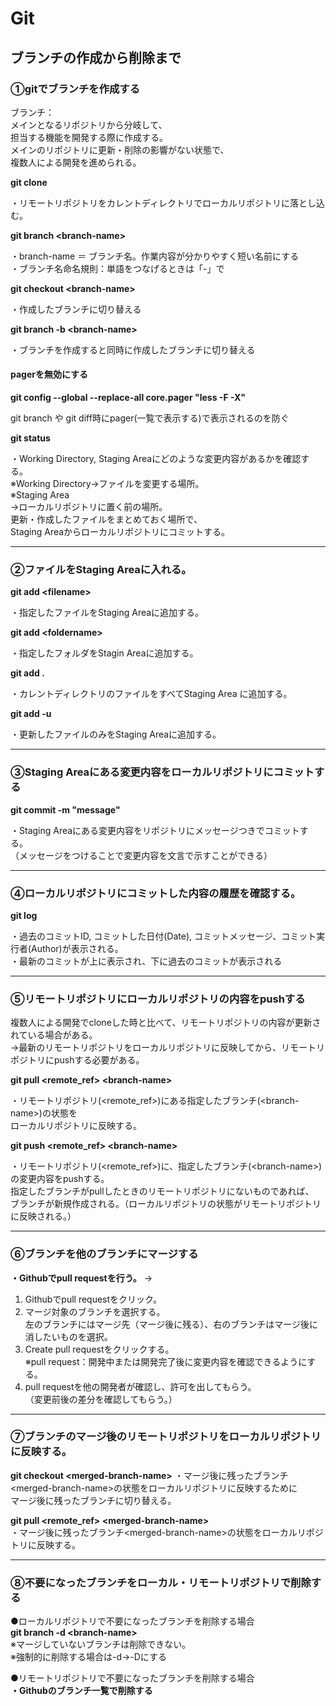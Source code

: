 # Git

## ブランチの作成から削除まで

### ①gitでブランチを作成する

ブランチ：  
メインとなるリポジトリから分岐して、  
担当する機能を開発する際に作成する。  
メインのリポジトリに更新・削除の影響がない状態で、  
複数人による開発を進められる。  

**git clone**

・リモートリポジトリをカレントディレクトリでローカルリポジトリに落とし込む。  

**git branch \<branch-name\>**

・branch-name ＝ ブランチ名。作業内容が分かりやすく短い名前にする  
・ブランチ名命名規則：単語をつなげるときは「-」で  

**git checkout \<branch-name\>**

・作成したブランチに切り替える  

**git branch -b \<branch-name\>**

・ブランチを作成すると同時に作成したブランチに切り替える  

#### pagerを無効にする
**git config --global --replace-all core.pager "less -F -X"**

git branch や git diff時にpager(一覧で表示する)で表示されるのを防ぐ  

**git status**

・Working Directory, Staging Areaにどのような変更内容があるかを確認する。  
※Working Directory→ファイルを変更する場所。  
※Staging Area  
→ローカルリポジトリに置く前の場所。  
 更新・作成したファイルをまとめておく場所で、  
 Staging Areaからローカルリポジトリにコミットする。  

___

### ②ファイルをStaging Areaに入れる。
**git add \<filename\>**

・指定したファイルをStaging Areaに追加する。  

**git add \<foldername\>**

・指定したフォルダをStagin Areaに追加する。

**git add .**

・カレントディレクトリのファイルをすべてStaging Area に追加する。  


**git add -u**

・更新したファイルのみをStaging Areaに追加する。  

___

### ③Staging Areaにある変更内容をローカルリポジトリにコミットする
**git commit -m "message"**

・Staging Areaにある変更内容をリポジトリにメッセージつきでコミットする。  
（メッセージをつけることで変更内容を文言で示すことができる）  

___

### ④ローカルリポジトリにコミットした内容の履歴を確認する。
**git log**

・過去のコミットID, コミットした日付(Date), コミットメッセージ、コミット実行者(Author)が表示される。  
・最新のコミットが上に表示され、下に過去のコミットが表示される  

___

### ⑤リモートリポジトリにローカルリポジトリの内容をpushする

複数人による開発でcloneした時と比べて、リモートリポジトリの内容が更新されている場合がある。  
→最新のリモートリポジトリをローカルリポジトリに反映してから、リモートリポジトリにpushする必要がある。    

**git pull \<remote_ref\> \<branch-name\>**

・リモートリポジトリ(\<remote_ref\>)にある指定したブランチ(\<branch-name\>)の状態を  
  ローカルリポジトリに反映する。  

**git push \<remote_ref\> \<branch-name\>**

・リモートリポジトリ(\<remote_ref\>)に、指定したブランチ(\<branch-name\>)の変更内容をpushする。  
  指定したブランチがpullしたときのリモートリポジトリにないものであれば、  
  ブランチが新規作成される。（ローカルリポジトリの状態がリモートリポジトリに反映される。）  

___

### ⑥ブランチを他のブランチにマージする

**・Githubでpull requestを行う。**
→
1. Githubでpull requestをクリック。  
1. マージ対象のブランチを選択する。  
  左のブランチにはマージ先（マージ後に残る）、右のブランチはマージ後に消したいものを選択。  
1. Create pull requestをクリックする。  
※pull request：開発中または開発完了後に変更内容を確認できるようにする。  
1. pull requestを他の開発者が確認し、許可を出してもらう。  
（変更前後の差分を確認してもらう。）  

___

### ⑦ブランチのマージ後のリモートリポジトリをローカルリポジトリに反映する。

**git checkout \<merged-branch-name\>**
・マージ後に残ったブランチ\<merged-branch-name\>の状態をローカルリポジトリに反映するために  
マージ後に残ったブランチに切り替える。  

**git pull \<remote_ref\> \<merged-branch-name\>**  
・マージ後に残ったブランチ\<merged-branch-name\>の状態をローカルリポジトリに反映する。  

___

### ⑧不要になったブランチをローカル・リモートリポジトリで削除する
●ローカルリポジトリで不要になったブランチを削除する場合  
**git branch -d \<branch-name\>**  
※マージしていないブランチは削除できない。  
※強制的に削除する場合は-d→-Dにする  

●リモートリポジトリで不要になったブランチを削除する場合  
**・Githubのブランチ一覧で削除する**  